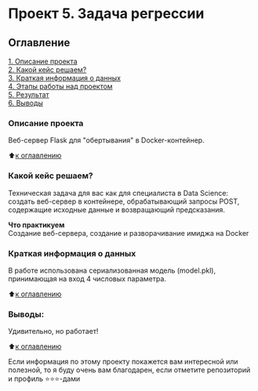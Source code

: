 # Проект 5. Задача регрессии

## Оглавление  
[1. Описание проекта](.README.md#Описание-проекта)  
[2. Какой кейс решаем?](.README.md#Какой-кейс-решаем)  
[3. Краткая информация о данных](.README.md#Краткая-информация-о-данных)  
[4. Этапы работы над проектом](.README.md#Этапы-работы-над-проектом)  
[5. Результат](.README.md#Результат)    
[6. Выводы](.README.md#Выводы) 

### Описание проекта    
Веб-сервер Flask для "обертывания" в Docker-контейнер.

:arrow_up:[к оглавлению](_)


### Какой кейс решаем?    
Техническая задача для вас как для специалиста в Data Science: создать веб-сервер в контейнере, обрабатывающий запросы POST, содержащие исходные данные и возвращающий предсказания.

**Что практикуем**     
Создание веб-сервера, создание и разворачивание имиджа на Docker


### Краткая информация о данных
В работе использована сериализованная модель (model.pkl), принимающая на вход 4 числовых параметра.
  
:arrow_up:[к оглавлению](.README.md#Оглавление)


### Выводы:  
Удивительно, но работает!

:arrow_up:[к оглавлению](.README.md#Оглавление)


Если информация по этому проекту покажется вам интересной или полезной, то я буду очень вам благодарен, если отметите репозиторий и профиль ⭐️⭐️⭐️-дами
